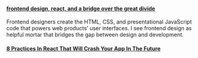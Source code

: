 #### [frontend design, react, and a bridge over the great divide](http://bradfrost.com/blog/post/frontend-design-react-and-a-bridge-over-the-great-divide/)

Frontend designers create the HTML, CSS, and presentational JavaScript code that powers web products’ user interfaces. I see frontend design as helpful mortar that bridges the gap between design and development.

#### [8 Practices In React That Will Crash Your App In The Future](https://dev.to/jsmanifest/8-practices-in-react-that-will-crash-your-app-in-the-future-2le5)
